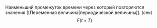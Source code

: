 Наименьший промежуток времени через который повторяются значения [[Переменная величина|периодической величины]]. (сек) $$F(t + T)$$